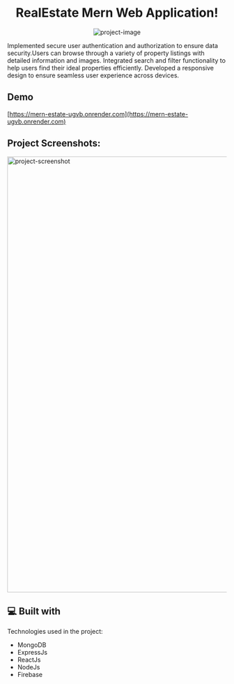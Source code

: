 <h1 align="center" id="title">RealEstate Mern Web Application! </h1>

<p align="center"><img src="https://socialify.git.ci/SagarWagdare/Real-Estate/image?font=Rokkitt&amp;language=1&amp;name=1&amp;owner=1&amp;pattern=Brick%20Wall&amp;stargazers=1&amp;theme=Light" alt="project-image"></p>

<p id="description">Implemented secure user authentication and authorization to ensure data security.Users can browse through a variety of property listings with detailed information and images. Integrated search and filter functionality to help users find their ideal properties efficiently. Developed a responsive design to ensure seamless user experience across devices.</p>

<h2> Demo</h2>

[https://mern-estate-ugvb.onrender.com](https://mern-estate-ugvb.onrender.com)

<h2>Project Screenshots:</h2>

<img src="https://firebasestorage.googleapis.com/v0/b/mern-estate-38814.appspot.com/o/1707880580309Screenshot%202024-02-14%20005023.png?alt=media&amp;token=c6924b1c-4ed3-43e1-a2be-4d6bf2992783" alt="project-screenshot" width="1000" height="1000/">

  
  
<h2>💻 Built with</h2>

Technologies used in the project:

*   MongoDB
*   ExpressJs
*   ReactJs
*   NodeJs
*   Firebase
